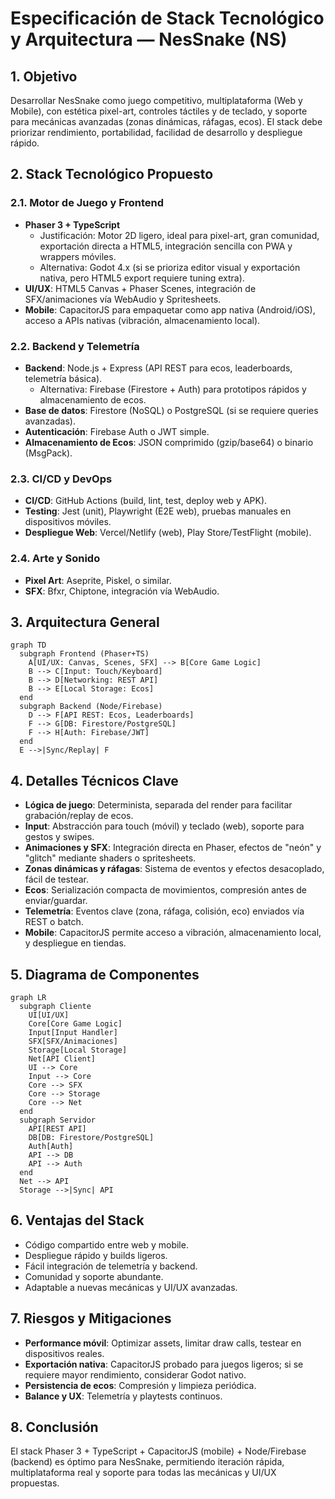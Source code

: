 # Especificación de Stack Tecnológico y Arquitectura — NesSnake (NS)

## 1. Objetivo
Desarrollar NesSnake como juego competitivo, multiplataforma (Web y Mobile), con estética pixel-art, controles táctiles y de teclado, y soporte para mecánicas avanzadas (zonas dinámicas, ráfagas, ecos). El stack debe priorizar rendimiento, portabilidad, facilidad de desarrollo y despliegue rápido.

## 2. Stack Tecnológico Propuesto

### 2.1. Motor de Juego y Frontend
- **Phaser 3 + TypeScript**
  - Justificación: Motor 2D ligero, ideal para pixel-art, gran comunidad, exportación directa a HTML5, integración sencilla con PWA y wrappers móviles.
  - Alternativa: Godot 4.x (si se prioriza editor visual y exportación nativa, pero HTML5 export requiere tuning extra).
- **UI/UX**: HTML5 Canvas + Phaser Scenes, integración de SFX/animaciones vía WebAudio y Spritesheets.
- **Mobile**: CapacitorJS para empaquetar como app nativa (Android/iOS), acceso a APIs nativas (vibración, almacenamiento local).

### 2.2. Backend y Telemetría
- **Backend**: Node.js + Express (API REST para ecos, leaderboards, telemetría básica).
  - Alternativa: Firebase (Firestore + Auth) para prototipos rápidos y almacenamiento de ecos.
- **Base de datos**: Firestore (NoSQL) o PostgreSQL (si se requiere queries avanzadas).
- **Autenticación**: Firebase Auth o JWT simple.
- **Almacenamiento de Ecos**: JSON comprimido (gzip/base64) o binario (MsgPack).

### 2.3. CI/CD y DevOps
- **CI/CD**: GitHub Actions (build, lint, test, deploy web y APK).
- **Testing**: Jest (unit), Playwright (E2E web), pruebas manuales en dispositivos móviles.
- **Despliegue Web**: Vercel/Netlify (web), Play Store/TestFlight (mobile).

### 2.4. Arte y Sonido
- **Pixel Art**: Aseprite, Piskel, o similar.
- **SFX**: Bfxr, Chiptone, integración vía WebAudio.

## 3. Arquitectura General

```mermaid
graph TD
  subgraph Frontend (Phaser+TS)
    A[UI/UX: Canvas, Scenes, SFX] --> B[Core Game Logic]
    B --> C[Input: Touch/Keyboard]
    B --> D[Networking: REST API]
    B --> E[Local Storage: Ecos]
  end
  subgraph Backend (Node/Firebase)
    D --> F[API REST: Ecos, Leaderboards]
    F --> G[DB: Firestore/PostgreSQL]
    F --> H[Auth: Firebase/JWT]
  end
  E -->|Sync/Replay| F
```

## 4. Detalles Técnicos Clave
- **Lógica de juego**: Determinista, separada del render para facilitar grabación/replay de ecos.
- **Input**: Abstracción para touch (móvil) y teclado (web), soporte para gestos y swipes.
- **Animaciones y SFX**: Integración directa en Phaser, efectos de "neón" y "glitch" mediante shaders o spritesheets.
- **Zonas dinámicas y ráfagas**: Sistema de eventos y efectos desacoplado, fácil de testear.
- **Ecos**: Serialización compacta de movimientos, compresión antes de enviar/guardar.
- **Telemetría**: Eventos clave (zona, ráfaga, colisión, eco) enviados vía REST o batch.
- **Mobile**: CapacitorJS permite acceso a vibración, almacenamiento local, y despliegue en tiendas.

## 5. Diagrama de Componentes

```mermaid
graph LR
  subgraph Cliente
    UI[UI/UX]
    Core[Core Game Logic]
    Input[Input Handler]
    SFX[SFX/Animaciones]
    Storage[Local Storage]
    Net[API Client]
    UI --> Core
    Input --> Core
    Core --> SFX
    Core --> Storage
    Core --> Net
  end
  subgraph Servidor
    API[REST API]
    DB[DB: Firestore/PostgreSQL]
    Auth[Auth]
    API --> DB
    API --> Auth
  end
  Net --> API
  Storage -->|Sync| API
```

## 6. Ventajas del Stack
- Código compartido entre web y mobile.
- Despliegue rápido y builds ligeros.
- Fácil integración de telemetría y backend.
- Comunidad y soporte abundante.
- Adaptable a nuevas mecánicas y UI/UX avanzadas.

## 7. Riesgos y Mitigaciones
- **Performance móvil**: Optimizar assets, limitar draw calls, testear en dispositivos reales.
- **Exportación nativa**: CapacitorJS probado para juegos ligeros; si se requiere mayor rendimiento, considerar Godot nativo.
- **Persistencia de ecos**: Compresión y limpieza periódica.
- **Balance y UX**: Telemetría y playtests continuos.

## 8. Conclusión
El stack Phaser 3 + TypeScript + CapacitorJS (mobile) + Node/Firebase (backend) es óptimo para NesSnake, permitiendo iteración rápida, multiplataforma real y soporte para todas las mecánicas y UI/UX propuestas.
